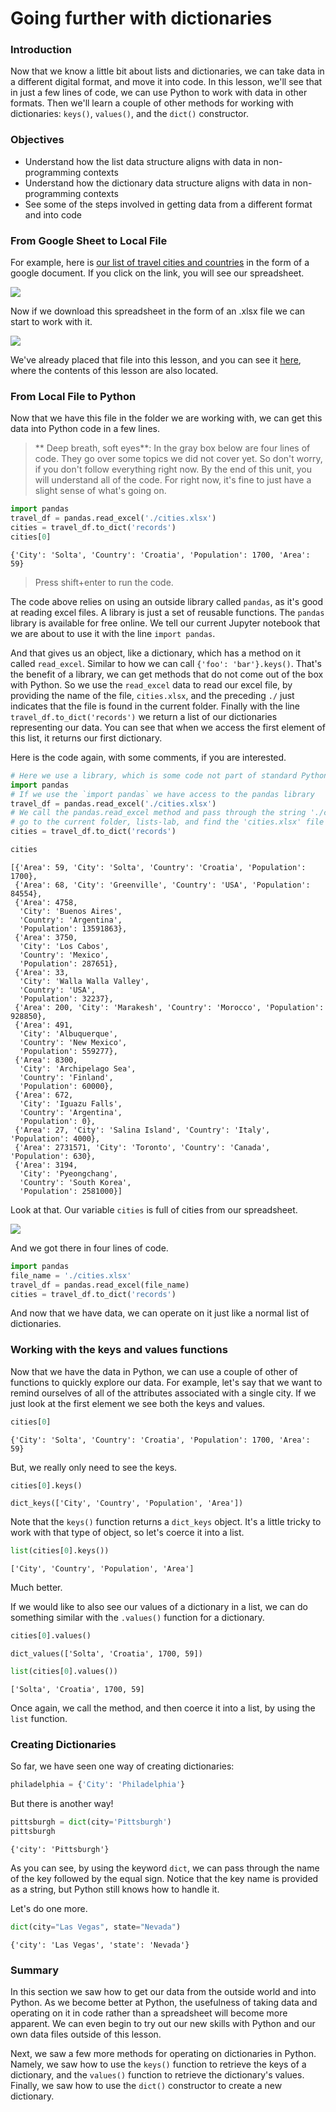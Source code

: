
# Going further with dictionaries

### Introduction

Now that we know a little bit about lists and dictionaries, we can take data in a different digital format, and move it into code.  In this lesson, we'll see that in just a few lines of code, we can use Python to work with data in other formats.  Then we'll learn a couple of other methods for working with dictionaries: `keys()`, `values()`, and the `dict()` constructor.

### Objectives

* Understand how the list data structure aligns with data in non-programming contexts
* Understand how the dictionary data structure aligns with data in non-programming contexts
* See some of the steps involved in getting data from a different format and into code

### From Google Sheet to Local File

For example, here is [our list of travel cities and countries](https://docs.google.com/spreadsheets/d/1BTJMMFH9t4p5UmHj5kiC6PGfMN6yaaaZkocx0mDqTK0/edit?usp=drive_web&ouid=111878893823071965889) in the form of a google document.  If you click on the link, you will see our spreadsheet.

![](./countries-cities.png)

Now if we download this spreadsheet in the form of an .xlsx file we can start to work with it.

![](./download-xls.png)

We've already placed that file into this lesson, and you can see it [here](https://github.com/learn-co-curriculum/excel-to-python), where the contents of this lesson are also located.

### From Local File to Python

Now that we have this file in the folder we are working with, we can get this data into Python code in a few lines.

> ** Deep breath, soft eyes**: In the gray box below are four lines of code. They go over some topics we did not cover yet.  So don't worry, if you don't follow everything right now.  By the end of this unit, you will understand all of the code.  For right now, it's fine to just have a slight sense of what's going on.  


```python
import pandas
travel_df = pandas.read_excel('./cities.xlsx')
cities = travel_df.to_dict('records')
cities[0]
```




    {'City': 'Solta', 'Country': 'Croatia', 'Population': 1700, 'Area': 59}



> Press shift+enter to run the code.

The code above relies on using an outside library called `pandas`, as it's good at reading excel files.  A library is just a set of reusable functions.  The `pandas` library is available for free online.  We tell our current Jupyter notebook that we are about to use it with the line `import pandas`.  

And that gives us an object, like a dictionary, which has a method on it called `read_excel`.  Similar to how we can call `{'foo': 'bar'}.keys()`.  That's the benefit of a library, we can get methods that do not come out of the box with Python.  So we use the `read_excel` data to read our excel file, by providing the name of the file, `cities.xlsx`, and the preceding `./` just indicates that the file is found in the current folder.  Finally with the line `travel_df.to_dict('records')` we return a list of our dictionaries representing our data.  You can see that when we access the first element of this list, it returns our first dictionary.  

Here is the code again, with some comments, if you are interested.


```python
# Here we use a library, which is some code not part of standard Python, to make this process easier
import pandas
# If we use the `import pandas` we have access to the pandas library
travel_df = pandas.read_excel('./cities.xlsx')
# We call the pandas.read_excel method and pass through the string './cities.xlsx' as the file is called cities.xlsx.  By saying './' we are saying
# go to the current folder, lists-lab, and find the 'cities.xlsx' file there
cities = travel_df.to_dict('records')
```


```python
cities
```




    [{'Area': 59, 'City': 'Solta', 'Country': 'Croatia', 'Population': 1700},
     {'Area': 68, 'City': 'Greenville', 'Country': 'USA', 'Population': 84554},
     {'Area': 4758,
      'City': 'Buenos Aires',
      'Country': 'Argentina',
      'Population': 13591863},
     {'Area': 3750,
      'City': 'Los Cabos',
      'Country': 'Mexico',
      'Population': 287651},
     {'Area': 33,
      'City': 'Walla Walla Valley',
      'Country': 'USA',
      'Population': 32237},
     {'Area': 200, 'City': 'Marakesh', 'Country': 'Morocco', 'Population': 928850},
     {'Area': 491,
      'City': 'Albuquerque',
      'Country': 'New Mexico',
      'Population': 559277},
     {'Area': 8300,
      'City': 'Archipelago Sea',
      'Country': 'Finland',
      'Population': 60000},
     {'Area': 672,
      'City': 'Iguazu Falls',
      'Country': 'Argentina',
      'Population': 0},
     {'Area': 27, 'City': 'Salina Island', 'Country': 'Italy', 'Population': 4000},
     {'Area': 2731571, 'City': 'Toronto', 'Country': 'Canada', 'Population': 630},
     {'Area': 3194,
      'City': 'Pyeongchang',
      'Country': 'South Korea',
      'Population': 2581000}]



Look at that. Our variable `cities` is full of cities from our spreadsheet.

![](./countries-cities.png)

And we got there in four lines of code.


```python
import pandas
file_name = './cities.xlsx'
travel_df = pandas.read_excel(file_name)
cities = travel_df.to_dict('records')
```

And now that we have data, we can operate on it just like a normal list of dictionaries.

### Working with the keys and values functions

Now that we have the data in Python, we can use a couple of other of functions to quickly explore our data.  For example, let's say that we want to remind ourselves of all of the attributes associated with a single city.  If we just look at the first element we see both the keys and values.


```python
cities[0]
```




    {'City': 'Solta', 'Country': 'Croatia', 'Population': 1700, 'Area': 59}



But, we really only need to see the keys.


```python
cities[0].keys()
```




    dict_keys(['City', 'Country', 'Population', 'Area'])



Note that the `keys()` function returns a `dict_keys` object.  It's a little tricky to work with that type of object, so let's coerce it into a list.


```python
list(cities[0].keys())
```




    ['City', 'Country', 'Population', 'Area']



Much better.

If we would like to also see our values of a dictionary in a list, we can do something similar with the `.values()` function for a dictionary.


```python
cities[0].values()
```




    dict_values(['Solta', 'Croatia', 1700, 59])




```python
list(cities[0].values())
```




    ['Solta', 'Croatia', 1700, 59]



Once again, we call the method, and then coerce it into a list, by using the `list` function.

### Creating Dictionaries

So far, we have seen one way of creating dictionaries:


```python
philadelphia = {'City': 'Philadelphia'}
```

But there is another way!


```python
pittsburgh = dict(city='Pittsburgh')
pittsburgh
```




    {'city': 'Pittsburgh'}



As you can see, by using the keyword `dict`, we can pass through the name of the key followed by the equal sign.  Notice that the key name is provided as a string, but Python still knows how to handle it.  

Let's do one more.


```python
dict(city="Las Vegas", state="Nevada")
```




    {'city': 'Las Vegas', 'state': 'Nevada'}



### Summary

In this section we saw how to get our data from the outside world and into Python.  As we become better at Python, the usefulness of taking data and operating on it in code rather than a spreadsheet will become more apparent. We can even begin to try out our new skills with Python and our own data files outside of this lesson.

Next, we saw a few more methods for operating on dictionaries in Python.  Namely, we saw how to use the `keys()` function to retrieve the keys of a dictionary, and the `values()` function to retrieve the dictionary's values.  Finally, we saw how to use the `dict()` constructor to create a new dictionary.
